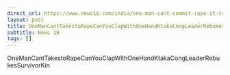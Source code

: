 ```yaml
---
direct_url: https://www.news18.com/india/one-man-cant-commit-rape-it-takes-2-3-can-you-clap-with-one-hand-ktaka-cong-leader-rebukes-survivor-kin-nation-out-8670740.html
layout: post
title: OneManCantTakestoRapeCanYouClapWithOneHandKtakaCongLeaderRebukesSurvivorKin
subtitle: News 18
tags: []
---
```


OneManCantTakestoRapeCanYouClapWithOneHandKtakaCongLeaderRebukesSurvivorKin
